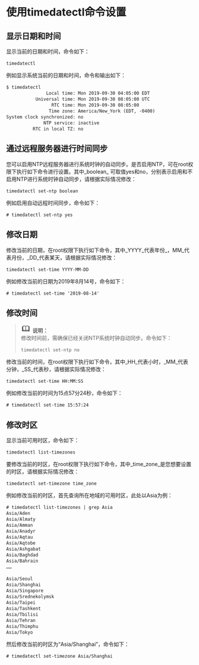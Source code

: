 # 使用timedatectl命令设置<a name="ZH-CN_TOPIC_0182317137"></a>

## 显示日期和时间<a name="zh-cn_topic_0151920969_sc056744ea86c4289b1764936ba4b753e"></a>

显示当前的日期和时间，命令如下：

```
timedatectl
```

例如显示系统当前的日期和时间，命令和输出如下：

```
$ timedatectl
               Local time: Mon 2019-09-30 04:05:00 EDT
           Universal time: Mon 2019-09-30 08:05:00 UTC
                 RTC time: Mon 2019-09-30 08:05:00
                Time zone: America/New_York (EDT, -0400)
System clock synchronized: no
              NTP service: inactive
          RTC in local TZ: no
```

## 通过远程服务器进行时间同步<a name="section14365868500"></a>

您可以启用NTP远程服务器进行系统时钟的自动同步。是否启用NTP，可在root权限下执行如下命令进行设置。其中_boolean_  可取值yes和no，分别表示启用和不启用NTP进行系统时钟自动同步，请根据实际情况修改：

```
timedatectl set-ntp boolean
```

例如启用自动远程时间同步，命令如下：

```
# timedatectl set-ntp yes
```

## 修改日期<a name="section1859294020462"></a>

修改当前的日期，在root权限下执行如下命令，其中_YYYY_代表年份_，MM_代表月份，_DD_代表某天，请根据实际情况修改：

```
timedatectl set-time YYYY-MM-DD
```

例如修改当前的日期为2019年8月14号，命令如下：

```
# timedatectl set-time '2019-08-14'
```

## 修改时间<a name="zh-cn_topic_0151920969_se54af369f529405695dc242e60511f46"></a>

>![](public_sys-resources/icon-note.gif) **说明：**   
>修改时间前，需确保已经关闭NTP系统时钟自动同步。命令如下：  
>```  
>timedatectl set-ntp no  
>```  

修改当前的时间，在root权限下执行如下命令，其中_HH_代表小时，_MM_代表分钟，_SS_代表秒，请根据实际情况修改：

```
timedatectl set-time HH:MM:SS
```

例如修改当前的时间为15点57分24秒，命令如下：

```
# timedatectl set-time 15:57:24
```

## 修改时区<a name="zh-cn_topic_0151920969_s4155dba8786c41c3bc49fef330d721d2"></a>

显示当前可用时区，命令如下：

```
timedatectl list-timezones
```

要修改当前的时区，在root权限下执行如下命令，其中_time\_zone_是您想要设置的时区，请根据实际情况修改：

```
timedatectl set-timezone time_zone
```

例如修改当前的时区，首先查询所在地域的可用时区，此处以Asia为例：

```
# timedatectl list-timezones | grep Asia
Asia/Aden
Asia/Almaty
Asia/Amman
Asia/Anadyr
Asia/Aqtau
Asia/Aqtobe
Asia/Ashgabat
Asia/Baghdad
Asia/Bahrain
……

Asia/Seoul
Asia/Shanghai
Asia/Singapore
Asia/Srednekolymsk
Asia/Taipei
Asia/Tashkent
Asia/Tbilisi
Asia/Tehran
Asia/Thimphu
Asia/Tokyo
```

然后修改当前的时区为“Asia/Shanghai”，命令如下：

```
# timedatectl set-timezone Asia/Shanghai
```

